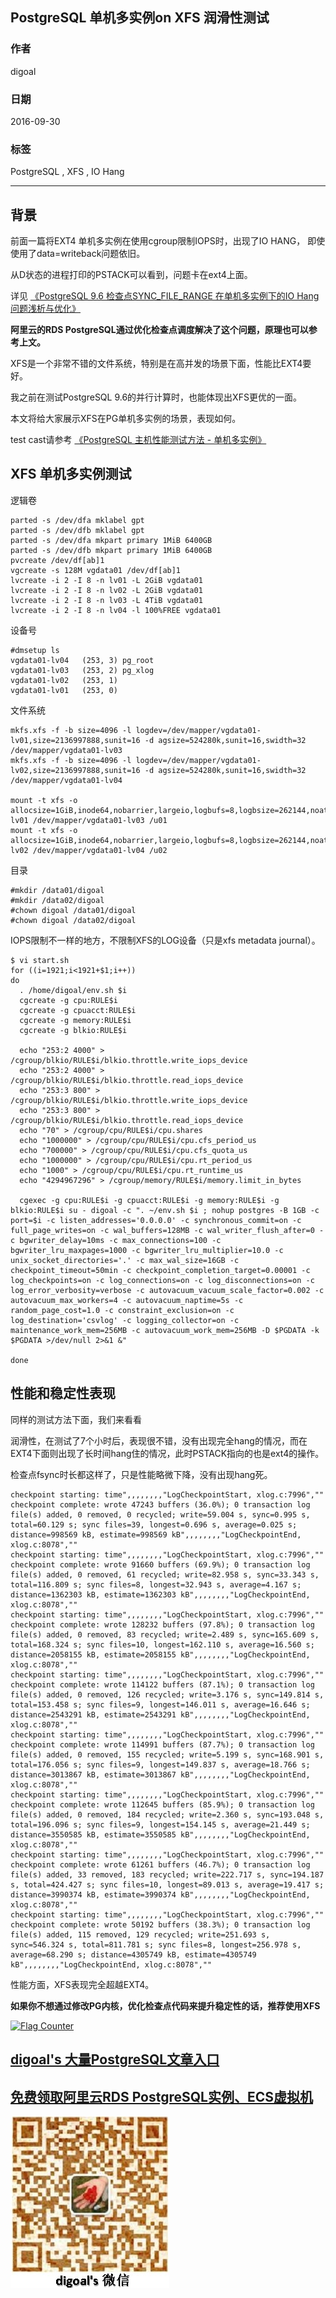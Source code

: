 ## PostgreSQL 单机多实例on XFS 润滑性测试
          
### 作者         
digoal          
          
### 日期        
2016-09-30         
          
### 标签        
PostgreSQL , XFS , IO Hang      
          
----        
          
## 背景  
前面一篇将EXT4 单机多实例在使用cgroup限制IOPS时，出现了IO HANG， 即使使用了data=writeback问题依旧。    
  
从D状态的进程打印的PSTACK可以看到，问题卡在ext4上面。     
  
详见 [《PostgreSQL 9.6 检查点SYNC_FILE_RANGE 在单机多实例下的IO Hang问题浅析与优化》](20160928_01.md)    
  
**阿里云的RDS PostgreSQL通过优化检查点调度解决了这个问题，原理也可以参考上文。**    
  
XFS是一个非常不错的文件系统，特别是在高并发的场景下面，性能比EXT4要好。  
  
我之前在测试PostgreSQL 9.6的并行计算时，也能体现出XFS更优的一面。   
  
本文将给大家展示XFS在PG单机多实例的场景，表现如何。  
  
test cast请参考 [《PostgreSQL 主机性能测试方法 - 单机多实例》](20160927_01.md)      
  
## XFS 单机多实例测试
逻辑卷    
```
parted -s /dev/dfa mklabel gpt
parted -s /dev/dfb mklabel gpt
parted -s /dev/dfa mkpart primary 1MiB 6400GB
parted -s /dev/dfb mkpart primary 1MiB 6400GB
pvcreate /dev/df[ab]1
vgcreate -s 128M vgdata01 /dev/df[ab]1
lvcreate -i 2 -I 8 -n lv01 -L 2GiB vgdata01
lvcreate -i 2 -I 8 -n lv02 -L 2GiB vgdata01
lvcreate -i 2 -I 8 -n lv03 -L 4TiB vgdata01
lvcreate -i 2 -I 8 -n lv04 -l 100%FREE vgdata01
```
  
设备号    
```
#dmsetup ls
vgdata01-lv04   (253, 3) pg_root
vgdata01-lv03   (253, 2) pg_xlog
vgdata01-lv02   (253, 1)
vgdata01-lv01   (253, 0)
```
  
文件系统  
```
mkfs.xfs -f -b size=4096 -l logdev=/dev/mapper/vgdata01-lv01,size=2136997888,sunit=16 -d agsize=524280k,sunit=16,swidth=32 /dev/mapper/vgdata01-lv03
mkfs.xfs -f -b size=4096 -l logdev=/dev/mapper/vgdata01-lv02,size=2136997888,sunit=16 -d agsize=524280k,sunit=16,swidth=32 /dev/mapper/vgdata01-lv04

mount -t xfs -o allocsize=1GiB,inode64,nobarrier,largeio,logbufs=8,logbsize=262144,noatime,nodiratime,swalloc,logdev=/dev/mapper/vgdata01-lv01 /dev/mapper/vgdata01-lv03 /u01
mount -t xfs -o allocsize=1GiB,inode64,nobarrier,largeio,logbufs=8,logbsize=262144,noatime,nodiratime,swalloc,logdev=/dev/mapper/vgdata01-lv02 /dev/mapper/vgdata01-lv04 /u02
```
  
目录  
```
#mkdir /data01/digoal
#mkdir /data02/digoal
#chown digoal /data01/digoal
#chown digoal /data02/digoal
```
  
IOPS限制不一样的地方，不限制XFS的LOG设备（只是xfs metadata journal）。  
```
$ vi start.sh
for ((i=1921;i<1921+$1;i++))
do
  . /home/digoal/env.sh $i
  cgcreate -g cpu:RULE$i
  cgcreate -g cpuacct:RULE$i
  cgcreate -g memory:RULE$i
  cgcreate -g blkio:RULE$i
  
  echo "253:2 4000" > /cgroup/blkio/RULE$i/blkio.throttle.write_iops_device
  echo "253:2 4000" > /cgroup/blkio/RULE$i/blkio.throttle.read_iops_device
  echo "253:3 800" > /cgroup/blkio/RULE$i/blkio.throttle.write_iops_device
  echo "253:3 800" > /cgroup/blkio/RULE$i/blkio.throttle.read_iops_device
  echo "70" > /cgroup/cpu/RULE$i/cpu.shares
  echo "1000000" > /cgroup/cpu/RULE$i/cpu.cfs_period_us
  echo "700000" > /cgroup/cpu/RULE$i/cpu.cfs_quota_us
  echo "1000000" > /cgroup/cpu/RULE$i/cpu.rt_period_us
  echo "1000" > /cgroup/cpu/RULE$i/cpu.rt_runtime_us
  echo "4294967296" > /cgroup/memory/RULE$i/memory.limit_in_bytes

  cgexec -g cpu:RULE$i -g cpuacct:RULE$i -g memory:RULE$i -g blkio:RULE$i su - digoal -c ". ~/env.sh $i ; nohup postgres -B 1GB -c port=$i -c listen_addresses='0.0.0.0' -c synchronous_commit=on -c full_page_writes=on -c wal_buffers=128MB -c wal_writer_flush_after=0 -c bgwriter_delay=10ms -c max_connections=100 -c bgwriter_lru_maxpages=1000 -c bgwriter_lru_multiplier=10.0 -c unix_socket_directories='.' -c max_wal_size=16GB -c checkpoint_timeout=50min -c checkpoint_completion_target=0.00001 -c log_checkpoints=on -c log_connections=on -c log_disconnections=on -c log_error_verbosity=verbose -c autovacuum_vacuum_scale_factor=0.002 -c autovacuum_max_workers=4 -c autovacuum_naptime=5s -c random_page_cost=1.0 -c constraint_exclusion=on -c log_destination='csvlog' -c logging_collector=on -c maintenance_work_mem=256MB -c autovacuum_work_mem=256MB -D $PGDATA -k $PGDATA >/dev/null 2>&1 &"

done
```
  
## 性能和稳定性表现
同样的测试方法下面，我们来看看   
   
润滑性，在测试了7个小时后，表现很不错，没有出现完全hang的情况，而在EXT4下面则出现了长时间hang住的情况，此时PSTACK指向的也是ext4的操作。   
  
检查点fsync时长都这样了，只是性能略微下降，没有出现hang死。  
```
checkpoint starting: time",,,,,,,,"LogCheckpointStart, xlog.c:7996",""
checkpoint complete: wrote 47243 buffers (36.0%); 0 transaction log file(s) added, 0 removed, 0 recycled; write=59.004 s, sync=0.995 s, total=60.129 s; sync files=39, longest=0.696 s, average=0.025 s; distance=998569 kB, estimate=998569 kB",,,,,,,,"LogCheckpointEnd, xlog.c:8078",""
checkpoint starting: time",,,,,,,,"LogCheckpointStart, xlog.c:7996",""
checkpoint complete: wrote 91660 buffers (69.9%); 0 transaction log file(s) added, 0 removed, 61 recycled; write=82.958 s, sync=33.343 s, total=116.809 s; sync files=8, longest=32.943 s, average=4.167 s; distance=1362303 kB, estimate=1362303 kB",,,,,,,,"LogCheckpointEnd, xlog.c:8078",""
checkpoint starting: time",,,,,,,,"LogCheckpointStart, xlog.c:7996",""
checkpoint complete: wrote 128232 buffers (97.8%); 0 transaction log file(s) added, 0 removed, 83 recycled; write=2.489 s, sync=165.609 s, total=168.324 s; sync files=10, longest=162.110 s, average=16.560 s; distance=2058155 kB, estimate=2058155 kB",,,,,,,,"LogCheckpointEnd, xlog.c:8078",""
checkpoint starting: time",,,,,,,,"LogCheckpointStart, xlog.c:7996",""
checkpoint complete: wrote 114122 buffers (87.1%); 0 transaction log file(s) added, 0 removed, 126 recycled; write=3.176 s, sync=149.814 s, total=153.458 s; sync files=9, longest=146.011 s, average=16.646 s; distance=2543291 kB, estimate=2543291 kB",,,,,,,,"LogCheckpointEnd, xlog.c:8078",""
checkpoint starting: time",,,,,,,,"LogCheckpointStart, xlog.c:7996",""
checkpoint complete: wrote 114991 buffers (87.7%); 0 transaction log file(s) added, 0 removed, 155 recycled; write=5.199 s, sync=168.901 s, total=176.056 s; sync files=9, longest=149.837 s, average=18.766 s; distance=3013867 kB, estimate=3013867 kB",,,,,,,,"LogCheckpointEnd, xlog.c:8078",""
checkpoint starting: time",,,,,,,,"LogCheckpointStart, xlog.c:7996",""
checkpoint complete: wrote 112645 buffers (85.9%); 0 transaction log file(s) added, 0 removed, 184 recycled; write=2.360 s, sync=193.048 s, total=196.096 s; sync files=9, longest=154.145 s, average=21.449 s; distance=3550585 kB, estimate=3550585 kB",,,,,,,,"LogCheckpointEnd, xlog.c:8078",""
checkpoint starting: time",,,,,,,,"LogCheckpointStart, xlog.c:7996",""
checkpoint complete: wrote 61261 buffers (46.7%); 0 transaction log file(s) added, 33 removed, 183 recycled; write=222.717 s, sync=194.187 s, total=424.427 s; sync files=10, longest=89.013 s, average=19.417 s; distance=3990374 kB, estimate=3990374 kB",,,,,,,,"LogCheckpointEnd, xlog.c:8078",""
checkpoint starting: time",,,,,,,,"LogCheckpointStart, xlog.c:7996",""
checkpoint complete: wrote 50192 buffers (38.3%); 0 transaction log file(s) added, 115 removed, 129 recycled; write=251.693 s, sync=546.324 s, total=811.781 s; sync files=8, longest=256.978 s, average=68.290 s; distance=4305749 kB, estimate=4305749 kB",,,,,,,,"LogCheckpointEnd, xlog.c:8078",""
```
  
性能方面，XFS表现完全超越EXT4。  
  
**如果你不想通过修改PG内核，优化检查点代码来提升稳定性的话，推荐使用XFS**  
  
    
  
  
<a rel="nofollow" href="http://info.flagcounter.com/h9V1"  ><img src="http://s03.flagcounter.com/count/h9V1/bg_FFFFFF/txt_000000/border_CCCCCC/columns_2/maxflags_12/viewers_0/labels_0/pageviews_0/flags_0/"  alt="Flag Counter"  border="0"  ></a>  
  
  
  
  
  
  
## [digoal's 大量PostgreSQL文章入口](https://github.com/digoal/blog/blob/master/README.md "22709685feb7cab07d30f30387f0a9ae")
  
  
## [免费领取阿里云RDS PostgreSQL实例、ECS虚拟机](https://free.aliyun.com/ "57258f76c37864c6e6d23383d05714ea")
  
  
![digoal's weixin](../pic/digoal_weixin.jpg "f7ad92eeba24523fd47a6e1a0e691b59")
  
